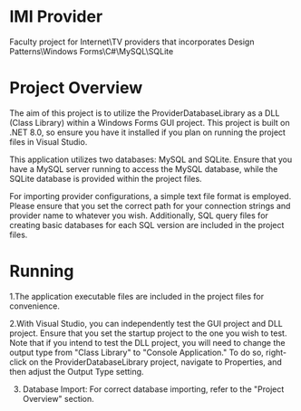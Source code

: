 # IMI Provider
Faculty project for Internet\TV providers that incorporates Design Patterns\Windows Forms\C#\MySQL\SQLite

# Project Overview
The aim of this project is to utilize the ProviderDatabaseLibrary as a DLL (Class Library) within a Windows Forms GUI project. This project is built on .NET 8.0, so ensure you have it installed if you plan on running the project files in Visual Studio.

This application utilizes two databases: MySQL and SQLite. Ensure that you have a MySQL server running to access the MySQL database, while the SQLite database is provided within the project files.

For importing provider configurations, a simple text file format is employed. Please ensure that you set the correct path for your connection strings and provider name to whatever you wish. Additionally, SQL query files for creating basic databases for each SQL version are included in the project files.

# Running

1.The application executable files are included in the project files for convenience.

2.With Visual Studio, you can independently test the GUI project and DLL project. Ensure that you set the startup project to the one you wish to test. Note that if you intend to test the DLL project, you will need to change the output type from "Class Library" to "Console Application." To do so, right-click on the ProviderDatabaseLibrary project, navigate to Properties, and then adjust the Output Type setting.

3. Database Import: For correct database importing, refer to the "Project Overview" section.


